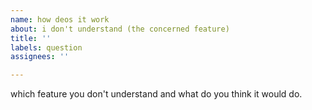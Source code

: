 ```yaml
---
name: how deos it work
about: i don't understand (the concerned feature)
title: ''
labels: question
assignees: ''

---
```


which feature you don't understand and what do you think it would do.
